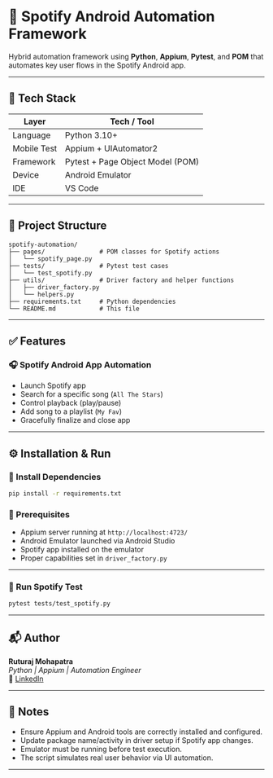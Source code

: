 # 🎵 Spotify Android Automation Framework

Hybrid automation framework using **Python**, **Appium**, **Pytest**, and **POM** that automates key user flows in the Spotify Android app.

---

## 📂 Tech Stack

| Layer      | Tech / Tool                         |
|------------|-------------------------------------|
| Language   | Python 3.10+                        |
| Mobile Test| Appium + UIAutomator2               |
| Framework  | Pytest + Page Object Model (POM)    |
| Device     | Android Emulator                    |
| IDE        | VS Code                             |

---

## 📁 Project Structure

```
spotify-automation/
├── pages/               # POM classes for Spotify actions
│   └── spotify_page.py
├── tests/               # Pytest test cases
│   └── test_spotify.py
├── utils/               # Driver factory and helper functions
│   ├── driver_factory.py
│   └── helpers.py
├── requirements.txt     # Python dependencies
└── README.md            # This file
```

---

## ✅ Features

### 🎧 Spotify Android App Automation

- Launch Spotify app  
- Search for a specific song (`All The Stars`)  
- Control playback (play/pause)  
- Add song to a playlist (`My Fav`)  
- Gracefully finalize and close app  

---

## ⚙️ Installation & Run

### 🔧 Install Dependencies

```bash
pip install -r requirements.txt
```

### 📱 Prerequisites

- Appium server running at `http://localhost:4723/`
- Android Emulator launched via Android Studio
- Spotify app installed on the emulator
- Proper capabilities set in `driver_factory.py`

---

### 🧪 Run Spotify Test

```bash
pytest tests/test_spotify.py
```

---

## 📬 Author

**Ruturaj Mohapatra**  
*Python | Appium | Automation Engineer*  
🔗 [LinkedIn](https://www.linkedin.com/in/ruturajm1/)

---

## 📝 Notes

- Ensure Appium and Android tools are correctly installed and configured.
- Update package name/activity in driver setup if Spotify app changes.
- Emulator must be running before test execution.
- The script simulates real user behavior via UI automation.

---